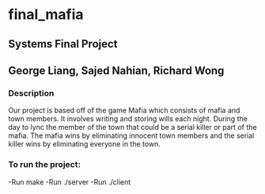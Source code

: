 # final_mafia
## Systems Final Project
## George Liang, Sajed Nahian, Richard Wong

### Description
Our project is based off of the game Mafia which consists of mafia and town members. It involves writing and storing wills each night. During the day to lync the member of the town that could be a serial killer or part of the mafia. The mafia wins by eliminating innocent town members and the serial killer wins by eliminating everyone in the town.

### To run the project:
-Run make
-Run ./server
-Run ./client
